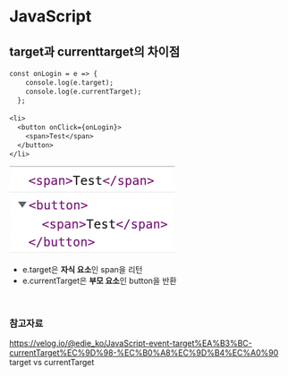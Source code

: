 # JavaScript

## target과 currenttarget의 차이점

```JSX
const onLogin = e => {
    console.log(e.target);
    console.log(e.currentTarget);
  };

<li>
  <button onClick={onLogin}>
    <span>Test</span>
  </button>
</li>
```

![target 차이점 비교](./screen/target%20vs%20currentTarget.png)

- e.target은 **자식 요소**인 span을 리턴
- e.currentTarget은 **부모 요소**인 button을 반환

<br>

### 참고자료

https://velog.io/@edie_ko/JavaScript-event-target%EA%B3%BC-currentTarget%EC%9D%98-%EC%B0%A8%EC%9D%B4%EC%A0%90  
target vs currentTarget
